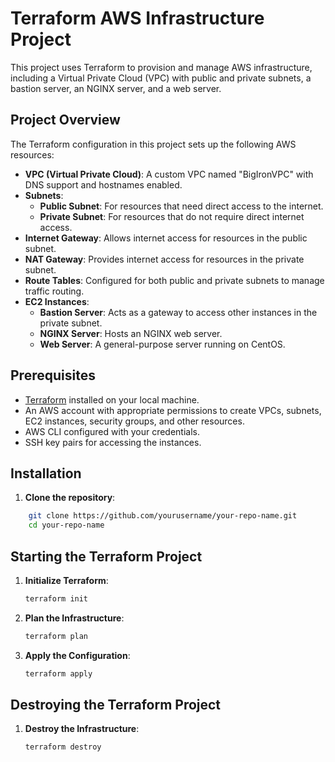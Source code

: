 # Terraform AWS Infrastructure Project

This project uses Terraform to provision and manage AWS infrastructure, including a Virtual Private Cloud (VPC) with public and private subnets, a bastion server, an NGINX server, and a web server.

## Project Overview

The Terraform configuration in this project sets up the following AWS resources:

- **VPC (Virtual Private Cloud)**: A custom VPC named "BigIronVPC" with DNS support and hostnames enabled.
- **Subnets**: 
  - **Public Subnet**: For resources that need direct access to the internet.
  - **Private Subnet**: For resources that do not require direct internet access.
- **Internet Gateway**: Allows internet access for resources in the public subnet.
- **NAT Gateway**: Provides internet access for resources in the private subnet.
- **Route Tables**: Configured for both public and private subnets to manage traffic routing.
- **EC2 Instances**:
  - **Bastion Server**: Acts as a gateway to access other instances in the private subnet.
  - **NGINX Server**: Hosts an NGINX web server.
  - **Web Server**: A general-purpose server running on CentOS.

## Prerequisites

- [Terraform](https://www.terraform.io/downloads.html) installed on your local machine.
- An AWS account with appropriate permissions to create VPCs, subnets, EC2 instances, security groups, and other resources.
- AWS CLI configured with your credentials.
- SSH key pairs for accessing the instances.

## Installation

1. **Clone the repository**:
```bash
    git clone https://github.com/yourusername/your-repo-name.git
    cd your-repo-name
```

## Starting the Terraform Project

1. **Initialize Terraform**:
    ```bash
    terraform init
    ```

2. **Plan the Infrastructure**:
    ```bash
    terraform plan
    ```

3. **Apply the Configuration**:
    ```bash
    terraform apply
    ```

## Destroying the Terraform Project

1. **Destroy the Infrastructure**:
    ```bash
    terraform destroy
    ```